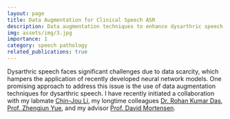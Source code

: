 ```yaml
---
layout: page
title: Data Augmentation for Clinical Speech ASR
description: Data augmentation techniques to enhance dysarthric speech ASR performance
img: assets/img/3.jpg
importance: 1
category: speech pathology
related_publications: true
---
```


Dysarthric speech faces significant challenges due to data scarcity, which hampers the application of recently developed neural network models. One promising approach to address this issue is the use of data augmentation techniques for dysarthric speech. I have recently initiated a collaboration with my labmate [Chin-Jou Li](https://www.linkedin.com/in/chin-jou-li), my longtime colleagues [Dr. Rohan Kumar Das](https://scholar.google.com/citations?hl=en&user=V8XFDQcAAAAJ), [Prof. Zhengjun Yue](https://scholar.google.com/citations?hl=en&user=5_TTTUMAAAAJ), and my advisor [Prof. David Mortensen](https://www.cs.cmu.edu/~dmortens/).
